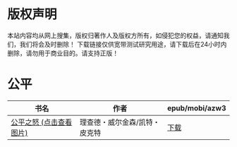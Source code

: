 # 版权声明

本站内容均从网上搜集，版权归著作人及版权方所有，如侵犯您的权益，请通知我们，我们将会及时删除！ 下载链接仅供宽带测试研究用途，请下载后在24小时内删除，请勿用于商业目的。请支持正版！

# 公平

| 书名 | 作者 | epub/mobi/azw3 |
| --- | --- | --- |
| [公平之怒 (点击查看图片)](https://www.dushupai.com/attachment/2024/06/04/ba594de71a1e3971.jpg) | 理查德・威尔金森/凯特・皮克特 | [下载](https://url89.ctfile.com/f/31084289-1357022902-7e39b6?p=8866) |
